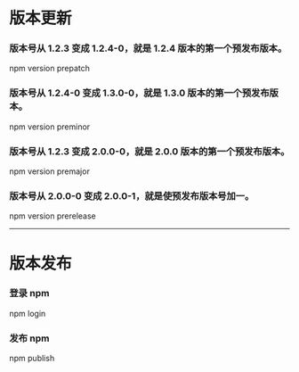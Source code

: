 # 版本更新

### 版本号从 1.2.3 变成 1.2.4-0，就是 1.2.4 版本的第一个预发布版本。

npm version prepatch

### 版本号从 1.2.4-0 变成 1.3.0-0，就是 1.3.0 版本的第一个预发布版本。

npm version preminor

### 版本号从 1.2.3 变成 2.0.0-0，就是 2.0.0 版本的第一个预发布版本。

npm version premajor

### 版本号从 2.0.0-0 变成 2.0.0-1，就是使预发布版本号加一。

npm version prerelease

---

# 版本发布

### 登录 npm

npm login

### 发布 npm

npm publish
